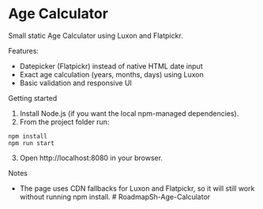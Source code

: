 # Age Calculator

Small static Age Calculator using Luxon and Flatpickr.

Features:
- Datepicker (Flatpickr) instead of native HTML date input
- Exact age calculation (years, months, days) using Luxon
- Basic validation and responsive UI

Getting started

1. Install Node.js (if you want the local npm-managed dependencies).
2. From the project folder run:

```
npm install
npm run start
```

3. Open http://localhost:8080 in your browser.

Notes
- The page uses CDN fallbacks for Luxon and Flatpickr, so it will still work without running npm install.
#   R o a d m a p S h - A g e - C a l c u l a t o r  
 